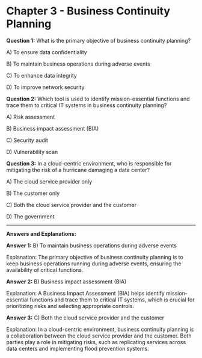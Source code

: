 # Chapter 3 - Business Continuity Planning

**Question 1:** What is the primary objective of business continuity planning?

A) To ensure data confidentiality

B) To maintain business operations during adverse events

C) To enhance data integrity

D) To improve network security

**Question 2:** Which tool is used to identify mission-essential functions and trace them to critical IT systems in business continuity planning?

A) Risk assessment

B) Business impact assessment (BIA)

C) Security audit

D) Vulnerability scan

**Question 3:** In a cloud-centric environment, who is responsible for mitigating the risk of a hurricane damaging a data center?

A) The cloud service provider only

B) The customer only

C) Both the cloud service provider and the customer

D) The government



------------------------------
**Answers and Explanations:**

**Answer 1:** B) To maintain business operations during adverse events

Explanation: The primary objective of business continuity planning is to keep business operations running during adverse events, ensuring the availability of critical functions.

**Answer 2:** B) Business impact assessment (BIA)

Explanation: A Business Impact Assessment (BIA) helps identify mission-essential functions and trace them to critical IT systems, which is crucial for prioritizing risks and selecting appropriate controls.

**Answer 3:** C) Both the cloud service provider and the customer

Explanation: In a cloud-centric environment, business continuity planning is a collaboration between the cloud service provider and the customer. Both parties play a role in mitigating risks, such as replicating services across data centers and implementing flood prevention systems.
